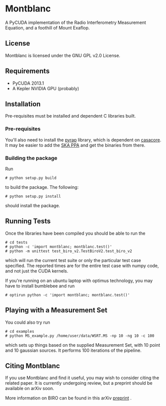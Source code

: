 # Montblanc

A PyCUDA implementation of the Radio Interferometry Measurement Equation, and a foothill of Mount Exaflop.

## License

Montblanc is licensed under the GNU GPL v2.0 License.

## Requirements

- PyCUDA 2013.1
- A Kepler NVIDIA GPU (probably)

## Installation

Pre-requisites must be installed and dependent C libraries built.

### Pre-requisites

You'll also need to install the [pyrap][pyrap] library, which is dependent on [casacore][casacore]. It may be easier to add the [SKA PPA][ska-ppa]  and get the binaries from there.

### Building the package

Run

    # python setup.py build

to build the package. The following:

    # python setup.py install

should install the package.

## Running Tests

Once the libraries have been compiled you should be able to run the

    # cd tests
    # python -c 'import montblanc; montblanc.test()'
    # python -m unittest test_biro_v2.TestBiroV2.test_biro_v2

which will run the current test suite or only the particular test case specified. The reported times are for the entire test case with numpy code, and not just the CUDA kernels.

If you're running on an ubuntu laptop with optimus technology, you may have to install bumblebee and run

    # optirun python -c 'import montblanc; montblanc.test()'

## Playing with a Measurement Set

You could also try run

    # cd examples
    # python MS_example.py /home/user/data/WSRT.MS -np 10 -ng 10 -c 100

which sets up things based on the supplied Measurement Set, with 10 point and 10 gaussian sources. It performs 100 iterations of the pipeline.

## Citing Montblanc

If you use Montblanc and find it useful, you may wish to consider citing the related paper. It is currently undergoing review, but a preprint should be available on arXiv soon.

More information on BIRO can be found in this arXiv [preprint][biro] .

[pycuda]:http://mathema.tician.de/software/pycuda/
[pytools]:https://pypi.python.org/pypi/pytools
[moderngpu]:https://github.com/nvlabs/moderngpu
[cub]:https://github.com/nvlabs/cub
[pyrap]:https://code.google.com/p/pyrap/
[casacore]:https://code.google.com/p/casacore/
[ska-ppa]:https://launchpad.net/~ska-sa/+archive/main
[biro]:http://arxiv.org/abs/1501.05304